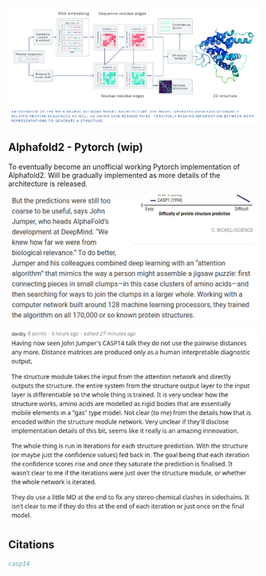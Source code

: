 <img src="./alphafold2.png" width="600px"></img>

## Alphafold2 - Pytorch (wip)

To eventually become an unofficial working Pytorch implementation of Alphafold2. Will be gradually implemented as more details of the architecture is released.

<img src="./science.png"></img>

<img src="./reddit.png"></img>

## Citations

```bibtex
casp14
```
